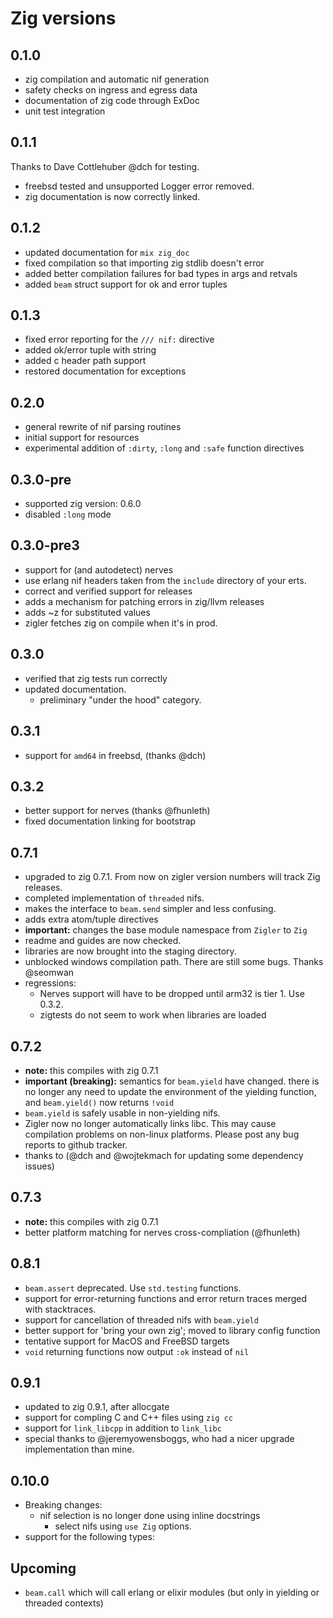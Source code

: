 # Zig versions

## 0.1.0

- zig compilation and automatic nif generation
- safety checks on ingress and egress data
- documentation of zig code through ExDoc
- unit test integration

## 0.1.1

Thanks to Dave Cottlehuber @dch for testing.

- freebsd tested and unsupported Logger error removed.
- zig documentation is now correctly linked.

## 0.1.2

- updated documentation for `mix zig_doc`
- fixed compilation so that importing zig stdlib doesn't error
- added better compilation failures for bad types in args and retvals
- added `beam` struct support for ok and error tuples

## 0.1.3

- fixed error reporting for the `/// nif:` directive
- added ok/error tuple with string
- added c header path support
- restored documentation for exceptions

## 0.2.0

- general rewrite of nif parsing routines
- initial support for resources
- experimental addition of `:dirty`, `:long` and `:safe` function directives

## 0.3.0-pre

- supported zig version: 0.6.0
- disabled `:long` mode

## 0.3.0-pre3

- support for (and autodetect) nerves
- use erlang nif headers taken from the `include` directory of your erts.
- correct and verified support for releases
- adds a mechanism for patching errors in zig/llvm releases
- adds ~z for substituted values
- zigler fetches zig on compile when it's in prod.

## 0.3.0

- verified that zig tests run correctly
- updated documentation.
  - preliminary "under the hood" category.

## 0.3.1

- support for `amd64` in freebsd, (thanks @dch)

## 0.3.2

- better support for nerves (thanks @fhunleth)
- fixed documentation linking for bootstrap

## 0.7.1
- upgraded to zig 0.7.1.  From now on zigler version numbers will track Zig
  releases.
- completed implementation of `threaded` nifs.
- makes the interface to `beam.send` simpler and less confusing.
- adds extra atom/tuple directives
- **important:** changes the base module namespace from `Zigler` to `Zig`
- readme and guides are now checked.
- libraries are now brought into the staging directory.
- unblocked windows compilation path.  There are still some bugs. Thanks
  @seomwan
- regressions:
  - Nerves support will have to be dropped until arm32 is tier 1.  Use 0.3.2.
  - zigtests do not seem to work when libraries are loaded

## 0.7.2
- **note:** this compiles with zig 0.7.1
- **important (breaking):** semantics for `beam.yield` have changed.
  there is no longer any need to update the environment of the yielding
  function, and `beam.yield()` now returns `!void`
- `beam.yield` is safely usable in non-yielding nifs.
- Zigler now no longer automatically links libc.  This may cause
  compilation problems on non-linux platforms.  Please post any bug
  reports to github tracker.
- thanks to (@dch and @wojtekmach for updating some dependency issues)

## 0.7.3
- **note:** this compiles with zig 0.7.1
- better platform matching for nerves cross-compliation (@fhunleth)

## 0.8.1
- `beam.assert` deprecated.  Use `std.testing` functions.
- support for error-returning functions and error return traces merged with
  stacktraces.
- support for cancellation of threaded nifs with `beam.yield`
- better support for 'bring your own zig'; moved to library config function
- tentative support for MacOS and FreeBSD targets
- `void` returning functions now output `:ok` instead of `nil`

## 0.9.1
- updated to zig 0.9.1, after allocgate
- support for compling C and C++ files using `zig cc`
- support for `link_libcpp` in addition to `link_libc`
- special thanks to @jeremyowensboggs, who had a nicer upgrade implementation
  than mine.

## 0.10.0
- Breaking changes:
  - nif selection is no longer done using inline docstrings
    - select nifs using `use Zig` options.
- support for the following types:


## Upcoming
- `beam.call` which will call erlang or elixir modules (but only in yielding or
  threaded contexts)